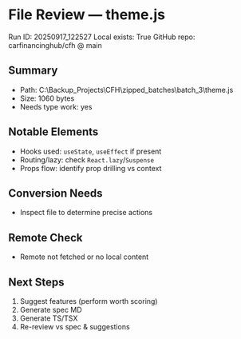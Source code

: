 # File Review — theme.js
Run ID: 20250917_122527
Local exists: True
GitHub repo: carfinancinghub/cfh @ main

## Summary
- Path: C:\Backup_Projects\CFH\zipped_batches\batch_3\theme.js
- Size: 1060 bytes
- Needs type work: yes

## Notable Elements
- Hooks used: `useState`, `useEffect` if present
- Routing/lazy: check `React.lazy`/`Suspense`
- Props flow: identify prop drilling vs context

## Conversion Needs
- Inspect file to determine precise actions

## Remote Check
- Remote not fetched or no local content

## Next Steps
1) Suggest features (perform worth scoring)
2) Generate spec MD
3) Generate TS/TSX
4) Re-review vs spec & suggestions
